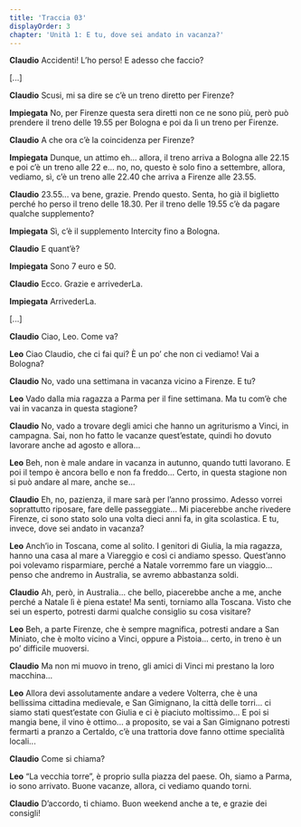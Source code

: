 ```yaml
---
title: 'Traccia 03'
displayOrder: 3
chapter: 'Unità 1: E tu, dove sei andato in vacanza?'
---
```


**Claudio** Accidenti! L’ho perso! E adesso che faccio?

[...]

**Claudio** Scusi, mi sa dire se c’è un treno diretto per Firenze?

**Impiegata** No, per Firenze questa sera diretti non ce ne sono più, però può prendere il treno delle 19.55 per Bologna e poi da lì un treno per Firenze.

**Claudio** A che ora c’è la coincidenza per Firenze?

**Impiegata** Dunque, un attimo eh... allora, il treno arriva a Bologna alle 22.15 e poi c’è un treno alle 22 e... no, no, questo è solo fino a settembre, allora, vediamo, sì, c’è un treno alle 22.40 che arriva a Firenze alle 23.55.

**Claudio** 23.55... va bene, grazie. Prendo questo. Senta, ho già il biglietto perché ho perso il treno delle 18.30. Per il treno delle 19.55 c’è da pagare qualche supplemento?

**Impiegata** Sì, c’è il supplemento Intercity fino a Bologna.

**Claudio** E quant’è?

**Impiegata** Sono 7 euro e 50.

**Claudio** Ecco. Grazie e arrivederLa.

**Impiegata** ArrivederLa.

[...]

**Claudio** Ciao, Leo. Come va?

**Leo** Ciao Claudio, che ci fai qui? È un po’ che non ci vediamo! Vai a Bologna?

**Claudio** No, vado una settimana in vacanza vicino a Firenze. E tu?

**Leo** Vado dalla mia ragazza a Parma per il fine settimana. Ma tu com’è che vai in vacanza in questa stagione?

**Claudio** No, vado a trovare degli amici che hanno un agriturismo a Vinci, in campagna. Sai, non ho fatto le vacanze quest’estate, quindi ho dovuto lavorare anche ad agosto e allora...

**Leo** Beh, non è male andare in vacanza in autunno, quando tutti lavorano. E poi il tempo è ancora bello e non fa freddo... Certo, in questa stagione non si può andare al mare, anche se...

**Claudio** Eh, no, pazienza, il mare sarà per l’anno prossimo. Adesso vorrei soprattutto riposare, fare delle passeggiate... Mi piacerebbe anche rivedere Firenze, ci sono stato solo una volta dieci anni fa, in gita scolastica. E tu, invece, dove sei andato in vacanza?

**Leo** Anch’io in Toscana, come al solito. I genitori di Giulia, la mia ragazza, hanno una casa al mare a Viareggio e così ci andiamo spesso. Quest’anno poi volevamo risparmiare, perché a Natale vorremmo fare un viaggio... penso che andremo in Australia, se avremo abbastanza soldi.

**Claudio** Ah, però, in Australia... che bello, piacerebbe anche a me, anche perché a Natale lì è piena estate! Ma senti, torniamo alla Toscana. Visto che sei un esperto, potresti darmi qualche consiglio su cosa visitare?

**Leo** Beh, a parte Firenze, che è sempre magnifica, potresti andare a San Miniato, che è molto vicino a Vinci, oppure a Pistoia... certo, in treno è un po’ difficile muoversi.

**Claudio** Ma non mi muovo in treno, gli amici di Vinci mi prestano la loro macchina...

**Leo** Allora devi assolutamente andare a vedere Volterra, che è una bellissima cittadina medievale, e San Gimignano, la città delle torri... ci siamo stati quest’estate con Giulia e ci è piaciuto moltissimo... E poi si mangia bene, il vino è ottimo... a proposito, se vai a San Gimignano potresti fermarti a pranzo a Certaldo, c’è una trattoria dove fanno ottime specialità locali...

**Claudio** Come si chiama?

**Leo** “La vecchia torre”, è proprio sulla piazza del paese. Oh, siamo a Parma, io sono arrivato. Buone vacanze, allora, ci vediamo quando torni.

**Claudio** D’accordo, ti chiamo. Buon weekend anche a te, e grazie dei consigli!

